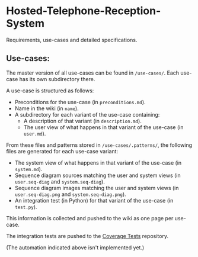 Hosted-Telephone-Reception-System
=================================

Requirements, use-cases and detailed specifications.


Use-cases:
----------

The master version of all use-cases can be found in `/use-cases/`.  Each
use-case has its own subdirectory there.

A use-case is structured as follows:

- Preconditions for the use-case (in `preconditions.md`).
- Name in the wiki (in `name`).
- A subdirectory for each variant of the use-case containing:
  + A description of that variant (in `description.md`).
  + The user view of what happens in that variant of the use-case (in `user.md`).

From these files and patterns stored in `/use-cases/.patterns/`, the following
files are generated for each use-case variant:

+ The system view of what happens in that variant of the use-case (in `system.md`).
+ Sequence diagram sources matching the user and system views (in `user.seq-diag` and `system.seq-diag`).
+ Sequence diagram images matching the user and system views (in `user.seq-diag.png` and `system.seq-diag.png`).
+ An integration test (in Python) for that variant of the use-case (in `test.py`).

This information is collected and pushed to the wiki as one page per use-case.

The integration tests are pushed to the [Coverage Tests](https://github.com/AdaHeads/Coverage_Tests) repository.

(The automation indicated above isn't implemented yet.)


